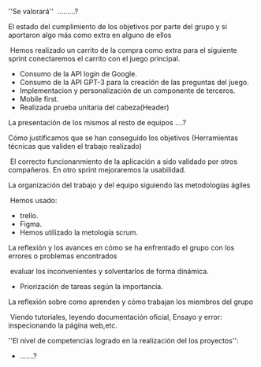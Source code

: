 ''Se valorará''
​ .........?

El estado del cumplimiento de los objetivos por parte del grupo y si aportaron algo más como extra en alguno de ellos

​ Hemos realizado un carrito de la compra como extra para el siguiente sprint conectaremos el carrito con el juego principal.
* Consumo de la API login de Google.
* Consumo de la API GPT-3 para la creación de las preguntas del juego.
* Implementacion y personalización de un componente de terceros.
* Mobile first.
* Realizada prueba unitaria del  cabeza(Header)

La presentación de los mismos al resto de equipos
....?

Cómo justificamos que se han conseguido los objetivos (Herramientas técnicas que validen el trabajo realizado)

​ El correcto funcionanmiento de la aplicación a sido validado por otros compañeros. En otro sprint mejoraremos la usabilidad.

La organización del trabajo y del equipo siguiendo las metodologías ágiles

​ Hemos usado: 
* trello.
* Figma. 
* Hemos utilizado la metología scrum.

La reflexión y los avances en cómo se ha enfrentado el grupo con los errores o problemas encontrados

​ evaluar los inconvenientes y solventarlos de forma dinámica.
* Priorización de tareas según la importancia.

La reflexión sobre como aprenden y cómo trabajan los miembros del grupo

​ Viendo tutoriales, leyendo documentación oficial, Ensayo y error: inspecionando la página web,etc.

''El nivel de competencias logrado en la realización del los proyectos'':
* .......?

